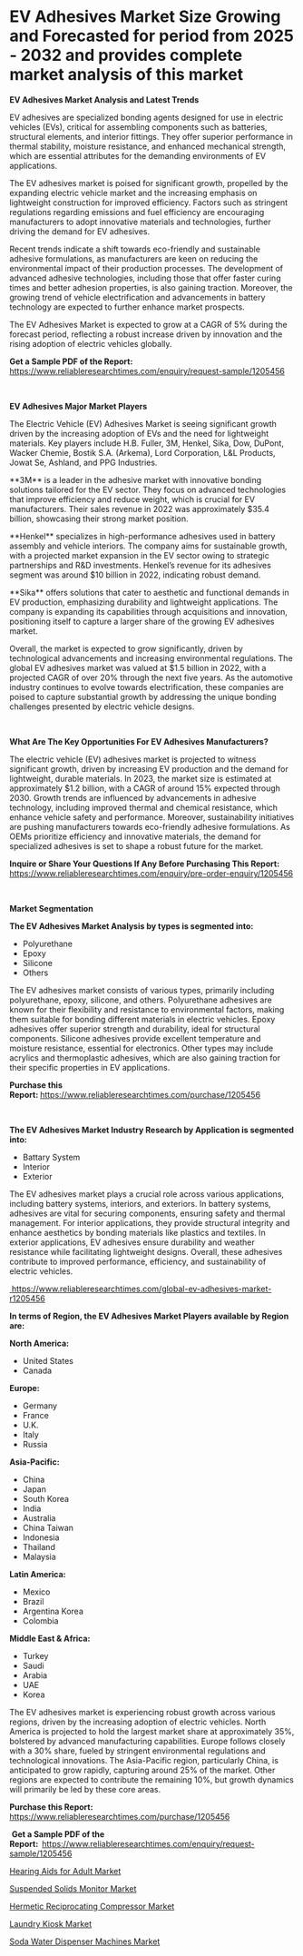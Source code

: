 <p><h1>EV Adhesives Market Size Growing and Forecasted for period from 2025 - 2032 and provides complete market analysis of this market</h1></p><p><strong>EV Adhesives Market Analysis and Latest Trends</strong></p>
<p><p>EV adhesives are specialized bonding agents designed for use in electric vehicles (EVs), critical for assembling components such as batteries, structural elements, and interior fittings. They offer superior performance in thermal stability, moisture resistance, and enhanced mechanical strength, which are essential attributes for the demanding environments of EV applications.</p><p>The EV adhesives market is poised for significant growth, propelled by the expanding electric vehicle market and the increasing emphasis on lightweight construction for improved efficiency. Factors such as stringent regulations regarding emissions and fuel efficiency are encouraging manufacturers to adopt innovative materials and technologies, further driving the demand for EV adhesives.</p><p>Recent trends indicate a shift towards eco-friendly and sustainable adhesive formulations, as manufacturers are keen on reducing the environmental impact of their production processes. The development of advanced adhesive technologies, including those that offer faster curing times and better adhesion properties, is also gaining traction. Moreover, the growing trend of vehicle electrification and advancements in battery technology are expected to further enhance market prospects.</p><p>The EV Adhesives Market is expected to grow at a CAGR of 5% during the forecast period, reflecting a robust increase driven by innovation and the rising adoption of electric vehicles globally.</p></p>
<p><strong>Get a Sample PDF of the Report:&nbsp;</strong> <a href="https://www.reliableresearchtimes.com/enquiry/request-sample/1205456?utm_campaign=2263&utm_medium=2&utm_source=Github&utm_content=ia&utm_term=26032025&utm_id=ev-adhesives">https://www.reliableresearchtimes.com/enquiry/request-sample/1205456</a></p>
<p>&nbsp;</p>
<p><strong>EV Adhesives Major Market Players</strong></p>
<p><p>The Electric Vehicle (EV) Adhesives Market is seeing significant growth driven by the increasing adoption of EVs and the need for lightweight materials. Key players include H.B. Fuller, 3M, Henkel, Sika, Dow, DuPont, Wacker Chemie, Bostik S.A. (Arkema), Lord Corporation, L&L Products, Jowat Se, Ashland, and PPG Industries.</p><p>**3M** is a leader in the adhesive market with innovative bonding solutions tailored for the EV sector. They focus on advanced technologies that improve efficiency and reduce weight, which is crucial for EV manufacturers. Their sales revenue in 2022 was approximately $35.4 billion, showcasing their strong market position.</p><p>**Henkel** specializes in high-performance adhesives used in battery assembly and vehicle interiors. The company aims for sustainable growth, with a projected market expansion in the EV sector owing to strategic partnerships and R&D investments. Henkel’s revenue for its adhesives segment was around $10 billion in 2022, indicating robust demand.</p><p>**Sika** offers solutions that cater to aesthetic and functional demands in EV production, emphasizing durability and lightweight applications. The company is expanding its capabilities through acquisitions and innovation, positioning itself to capture a larger share of the growing EV adhesives market.</p><p>Overall, the market is expected to grow significantly, driven by technological advancements and increasing environmental regulations. The global EV adhesives market was valued at $1.5 billion in 2022, with a projected CAGR of over 20% through the next five years. As the automotive industry continues to evolve towards electrification, these companies are poised to capture substantial growth by addressing the unique bonding challenges presented by electric vehicle designs.</p></p>
<p>&nbsp;</p>
<p><strong>What Are The Key Opportunities For EV Adhesives Manufacturers?</strong></p>
<p><p>The electric vehicle (EV) adhesives market is projected to witness significant growth, driven by increasing EV production and the demand for lightweight, durable materials. In 2023, the market size is estimated at approximately $1.2 billion, with a CAGR of around 15% expected through 2030. Growth trends are influenced by advancements in adhesive technology, including improved thermal and chemical resistance, which enhance vehicle safety and performance. Moreover, sustainability initiatives are pushing manufacturers towards eco-friendly adhesive formulations. As OEMs prioritize efficiency and innovative materials, the demand for specialized adhesives is set to shape a robust future for the market.</p></p>
<p><strong>Inquire or Share Your Questions If Any Before Purchasing This Report:</strong> <a href="https://www.reliableresearchtimes.com/enquiry/pre-order-enquiry/1205456?utm_campaign=2263&utm_medium=2&utm_source=Github&utm_content=ia&utm_term=26032025&utm_id=ev-adhesives">https://www.reliableresearchtimes.com/enquiry/pre-order-enquiry/1205456</a></p>
<p>&nbsp;</p>
<p><strong>Market Segmentation</strong></p>
<p><strong>The EV Adhesives Market Analysis by types is segmented into:</strong></p>
<p><ul><li>Polyurethane</li><li>Epoxy</li><li>Silicone</li><li>Others</li></ul></p>
<p><p>The EV adhesives market consists of various types, primarily including polyurethane, epoxy, silicone, and others. Polyurethane adhesives are known for their flexibility and resistance to environmental factors, making them suitable for bonding different materials in electric vehicles. Epoxy adhesives offer superior strength and durability, ideal for structural components. Silicone adhesives provide excellent temperature and moisture resistance, essential for electronics. Other types may include acrylics and thermoplastic adhesives, which are also gaining traction for their specific properties in EV applications.</p></p>
<p><strong>Purchase this Report:&nbsp;</strong><a href="https://www.reliableresearchtimes.com/purchase/1205456?utm_campaign=2263&utm_medium=2&utm_source=Github&utm_content=ia&utm_term=26032025&utm_id=ev-adhesives">https://www.reliableresearchtimes.com/purchase/1205456</a></p>
<p>&nbsp;</p>
<p><strong>The EV Adhesives Market Industry Research by Application is segmented into:</strong></p>
<p><ul><li>Battary System</li><li>Interior</li><li>Exterior</li></ul></p>
<p><p>The EV adhesives market plays a crucial role across various applications, including battery systems, interiors, and exteriors. In battery systems, adhesives are vital for securing components, ensuring safety and thermal management. For interior applications, they provide structural integrity and enhance aesthetics by bonding materials like plastics and textiles. In exterior applications, EV adhesives ensure durability and weather resistance while facilitating lightweight designs. Overall, these adhesives contribute to improved performance, efficiency, and sustainability of electric vehicles.</p></p>
<p><a href="https://www.reliableresearchtimes.com/global-ev-adhesives-market-r1205456?utm_campaign=2263&utm_medium=2&utm_source=Github&utm_content=ia&utm_term=26032025&utm_id=ev-adhesives">&nbsp;https://www.reliableresearchtimes.com/global-ev-adhesives-market-r1205456</a></p>
<p><strong>In terms of Region, the EV Adhesives Market Players available by Region are:</strong></p>
<p>
    <p> <strong> North America: </strong>
        <ul>
            <li>United States</li>
            <li>Canada</li>
        </ul>
        </p> 
    <p> <strong> Europe: </strong>
        <ul>
            <li>Germany</li>
            <li>France</li>
            <li>U.K.</li>
            <li>Italy</li>
            <li>Russia</li>
        </ul>
        </p> 
    <p> <strong> Asia-Pacific: </strong>
        <ul>
            <li>China</li>
            <li>Japan</li>
            <li>South Korea</li>
            <li>India</li>
            <li>Australia</li>
            <li>China Taiwan</li>
            <li>Indonesia</li>
            <li>Thailand</li>
            <li>Malaysia</li>
        </ul>
        </p> 
    <p> <strong> Latin America: </strong>
        <ul>
            <li>Mexico</li>
            <li>Brazil</li>
            <li>Argentina Korea</li>
            <li>Colombia</li>
        </ul>
        </p> 
    <p> <strong> Middle East & Africa: </strong>
        <ul>
            <li>Turkey</li>
            <li>Saudi</li>
            <li>Arabia</li>
            <li>UAE</li>
            <li>Korea</li>
        </ul>
    </p>
    </p>
<p><p>The EV adhesives market is experiencing robust growth across various regions, driven by the increasing adoption of electric vehicles. North America is projected to hold the largest market share at approximately 35%, bolstered by advanced manufacturing capabilities. Europe follows closely with a 30% share, fueled by stringent environmental regulations and technological innovations. The Asia-Pacific region, particularly China, is anticipated to grow rapidly, capturing around 25% of the market. Other regions are expected to contribute the remaining 10%, but growth dynamics will primarily be led by these core areas.</p></p>
<p><strong>Purchase this Report: </strong><a href="https://www.reliableresearchtimes.com/purchase/1205456?utm_campaign=2263&utm_medium=2&utm_source=Github&utm_content=ia&utm_term=26032025&utm_id=ev-adhesives">https://www.reliableresearchtimes.com/purchase/1205456</a></p>
<p>&nbsp;<strong>Get a Sample PDF of the Report:&nbsp;&nbsp;</strong><a href="https://www.reliableresearchtimes.com/enquiry/request-sample/1205456?utm_campaign=2263&utm_medium=2&utm_source=Github&utm_content=ia&utm_term=26032025&utm_id=ev-adhesives">https://www.reliableresearchtimes.com/enquiry/request-sample/1205456</a></p>
<p><strong></strong></p>
<p><p><a href="https://github.com/sadaandilou/Market-Research-Report-List-1/blob/main/hearing-aids-for-adult-market.md?utm_campaign=2263&utm_medium=2&utm_source=Github&utm_content=ia&utm_term=26032025&utm_id=ev-adhesives">Hearing Aids for Adult Market</a></p><p><a href="https://www.linkedin.com/pulse/forecasting-future-suspended-solids-monitor-market-size-ijuee?utm_campaign=2263&utm_medium=2&utm_source=Github&utm_content=ia&utm_term=26032025&utm_id=ev-adhesives">Suspended Solids Monitor Market</a></p><p><a href="https://www.linkedin.com/pulse/hermetic-reciprocating-compressor-market-analysis-shows-mvv2e?utm_campaign=2263&utm_medium=2&utm_source=Github&utm_content=ia&utm_term=26032025&utm_id=ev-adhesives">Hermetic Reciprocating Compressor Market</a></p><p><a href="https://www.linkedin.com/pulse/laundry-kiosk-report-industry-analysis-growth-projections-from-kd57e?utm_campaign=2263&utm_medium=2&utm_source=Github&utm_content=ia&utm_term=26032025&utm_id=ev-adhesives">Laundry Kiosk Market</a></p><p><a href="https://github.com/seherlouize/Market-Research-Report-List-1/blob/main/soda-water-dispenser-machines-market.md?utm_campaign=2263&utm_medium=2&utm_source=Github&utm_content=ia&utm_term=26032025&utm_id=ev-adhesives">Soda Water Dispenser Machines Market</a></p></p>